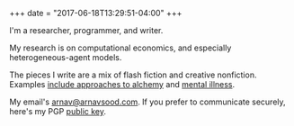 +++
date = "2017-06-18T13:29:51-04:00"
+++

I'm a researcher, programmer, and writer.

My research is on computational economics, and especially heterogeneous-agent models. 

The pieces I write are a mix of flash fiction and creative nonfiction. Examples [include approaches to alchemy](https://dailysciencefiction.com/fantasy/fantasy/arnav-sood/customer-feedback-secondhand-alchemical-goods) and [mental illness](http://blanketsea.com/2019/09/18/bounded-rationality-by-arnav-sood/).

My email's [arnav@arnavsood.com](mailto:arnav@arnavsood.com). If you prefer to communicate securely, here's my PGP [public key](https://gist.github.com/arnavs/53414fd9d4f9c27f6a9bdfdeb906a751).
